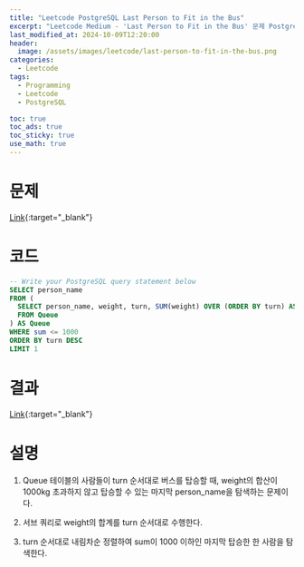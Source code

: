 ```yaml
---
title: "Leetcode PostgreSQL Last Person to Fit in the Bus"
excerpt: "Leetcode Medium - 'Last Person to Fit in the Bus' 문제 PostgreSQL 풀이"
last_modified_at: 2024-10-09T12:20:00
header:
  image: /assets/images/leetcode/last-person-to-fit-in-the-bus.png
categories:
  - Leetcode
tags:
  - Programming
  - Leetcode
  - PostgreSQL

toc: true
toc_ads: true
toc_sticky: true
use_math: true
---
```

# 문제
[Link](https://leetcode.com/problems/last-person-to-fit-in-the-bus/){:target="_blank"}

# 코드
```sql
-- Write your PostgreSQL query statement below
SELECT person_name
FROM (
  SELECT person_name, weight, turn, SUM(weight) OVER (ORDER BY turn) AS sum
  FROM Queue
) AS Queue
WHERE sum <= 1000
ORDER BY turn DESC 
LIMIT 1
```

# 결과
[Link](https://leetcode.com/problems/last-person-to-fit-in-the-bus/submissions/1416523839/){:target="_blank"}

# 설명
1. Queue 테이블의 사람들이 turn 순서대로 버스를 탑승할 때, weight의 합산이 1000kg 초과하지 않고 탑승할 수 있는 마지막 person_name을 탐색하는 문제이다.

2. 서브 쿼리로 weight의 합계를 turn 순서대로 수행한다.

3. turn 순서대로 내림차순 정렬하여 sum이 1000 이하인 마지막 탑승한 한 사람을 탐색한다.